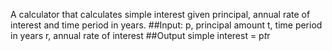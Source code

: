 A calculator that calculates simple interest given principal, annual rate of interest and time period in years.
##Input:
   p, principal amount
   t, time period in years
   r, annual rate of interest
##Output
   simple interest = p*t*r
